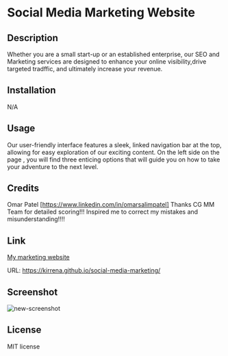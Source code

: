 # Social Media Marketing Website

## Description
Whether you are a small start-up or an established enterprise, our SEO and Marketing services are designed to enhance your online visibility,drive targeted tradffic, and ultimately increase your revenue.

## Installation
N/A

## Usage
Our user-friendly interface features a sleek, linked navigation bar at the top, allowing for easy exploration of our exciting content. On the left side on the page , you will find three enticing options that will guide you on how to take your adventure to the next level.

## Credits
Omar Patel [https://www.linkedin.com/in/omarsalimpatel]
Thanks CG MM Team for detailed scoring!!! Inspired me to correct my mistakes and misunderstanding!!!!

## Link
[My marketing website](https://kirrena.github.io/social-media-marketing/)

URL: https://kirrena.github.io/social-media-marketing/


## Screenshot
![new-screenshot](https://github.com/Kirrena/social-media-marketing/assets/74355186/21da130d-525f-46cd-9b08-047dfc6d6792)

## License
MIT license
